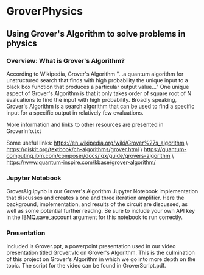 # GroverPhysics

## Using Grover's Algorithm to solve problems in physics

### Overview: What is Grover's Algorithm?

According to Wikipedia, Grover's Algorithm "...a quantum algorithm for unstructured search that finds with high probability the unique input to a black box function that produces a particular output value..." One unique aspect of Grover's Algorithm is that it only takes order of square root of N evaluations to find the input with high probability. Broadly speaking, Grover's Algorithm is a search algorithm that can be used to find a specific input for a specific output in relatively few evaluations. 

More information and links to other resources are presented in GroverInfo.txt

Some useful links: https://en.wikipedia.org/wiki/Grover%27s_algorithm \\
                   https://qiskit.org/textbook/ch-algorithms/grover.html \\
                   https://quantum-computing.ibm.com/composer/docs/iqx/guide/grovers-algorithm \\
                   https://www.quantum-inspire.com/kbase/grover-algorithm/
                   
### Jupyter Notebook

GroverAlg.ipynb is our Grover's Algorithm Jupyter Notebook implementation that discusses and creates a one and three iteration amplifier. Here the background, implementation, and results of the circuit are discussed, as well as some potential further reading. Be sure to include your own API key in the IBMQ.save_account argument for this notebook to run correctly.

### Presentation

Included is Grover.ppt, a powerpoint presentation used in our video presentation titled Grover.vlc on Grover's Algorithm. This is the culmination of this project on Grover's Algorithm in which we go into more depth on the topic. The script for the video can be found in GroverScript.pdf.
